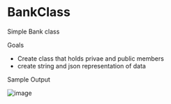 # BankClass
Simple Bank class


Goals
- Create class that holds privae and public members
- create string and json representation of data



Sample Output

![image](https://user-images.githubusercontent.com/97081479/164627371-8e485f84-1df4-4229-8eab-5314751ed61c.png)


